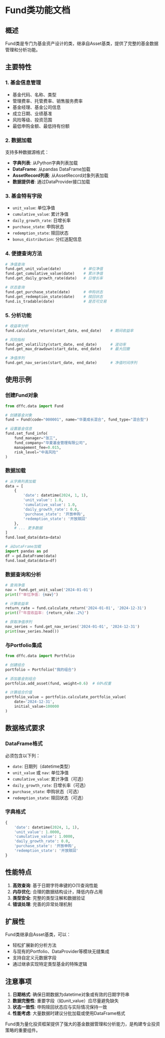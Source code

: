 # Fund类功能文档

## 概述

Fund类是专门为基金资产设计的类，继承自Asset基类，提供了完整的基金数据管理和分析功能。

## 主要特性

### 1. 基金信息管理
- 基金代码、名称、类型
- 管理费率、托管费率、销售服务费率
- 基金经理、基金公司信息
- 成立日期、业绩基准
- 风险等级、投资范围
- 最低申购金额、最低持有份额

### 2. 数据加载
支持多种数据源格式：
- **字典列表**: 从Python字典列表加载
- **DataFrame**: 从pandas DataFrame加载
- **AssetRecord列表**: 从AssetRecord对象列表加载
- **数据提供者**: 通过DataProvider接口加载

### 3. 基金特有字段
- `unit_value`: 单位净值
- `cumulative_value`: 累计净值
- `daily_growth_rate`: 日增长率
- `purchase_state`: 申购状态
- `redemption_state`: 赎回状态
- `bonus_distribution`: 分红送配信息

### 4. 便捷查询方法
```python
# 净值查询
fund.get_unit_value(date)          # 单位净值
fund.get_cumulative_value(date)    # 累计净值
fund.get_daily_growth_rate(date)   # 日增长率

# 状态查询
fund.get_purchase_state(date)      # 申购状态
fund.get_redemption_state(date)    # 赎回状态
fund.is_tradable(date)             # 是否可交易
```

### 5. 分析功能
```python
# 收益率分析
fund.calculate_return(start_date, end_date)    # 期间收益率

# 风险指标
fund.get_volatility(start_date, end_date)      # 波动率
fund.get_max_drawdown(start_date, end_date)    # 最大回撤

# 净值序列
fund.get_nav_series(start_date, end_date)      # 净值时间序列
```

## 使用示例

### 创建Fund对象
```python
from dffc.data import Fund

# 创建基金对象
fund = Fund(code="000001", name="华夏成长混合", fund_type="混合型")

# 设置基金信息
fund.set_fund_info(
    fund_manager="张三",
    fund_company="华夏基金管理有限公司",
    management_fee=0.015,
    risk_level="中高风险"
)
```

### 数据加载
```python
# 从字典列表加载
data = [
    {
        'date': datetime(2024, 1, 1),
        'unit_value': 1.0,
        'cumulative_value': 1.0,
        'daily_growth_rate': 0.0,
        'purchase_state': '开放申购',
        'redemption_state': '开放赎回'
    },
    # ... 更多数据
]
fund.load_data(data=data)

# 从DataFrame加载
import pandas as pd
df = pd.DataFrame(data)
fund.load_data(data=df)
```

### 数据查询和分析
```python
# 查询净值
nav = fund.get_unit_value('2024-01-01')
print(f"单位净值: {nav}")

# 计算收益率
return_rate = fund.calculate_return('2024-01-01', '2024-12-31')
print(f"年度收益率: {return_rate:.2%}")

# 获取净值序列
nav_series = fund.get_nav_series('2024-01-01', '2024-12-31')
print(nav_series.head())
```

### 与Portfolio集成
```python
from dffc.data import Portfolio

# 创建组合
portfolio = Portfolio("我的组合")

# 添加基金到组合
portfolio.add_asset(fund, weight=0.6)  # 60%权重

# 计算组合价值
portfolio_value = portfolio.calculate_portfolio_value(
    date='2024-12-31',
    initial_value=100000
)
```

## 数据格式要求

### DataFrame格式
必须包含以下列：
- `date`: 日期列（datetime类型）
- `unit_value` 或 `nav`: 单位净值
- `cumulative_value`: 累计净值（可选）
- `daily_growth_rate`: 日增长率（可选）
- `purchase_state`: 申购状态（可选）
- `redemption_state`: 赎回状态（可选）

### 字典格式
```python
{
    'date': datetime(2024, 1, 1),
    'unit_value': 1.0000,
    'cumulative_value': 1.0000,
    'daily_growth_rate': 0.0,
    'purchase_state': '开放申购',
    'redemption_state': '开放赎回'
}
```

## 性能特点

1. **高效查询**: 基于日期字符串键的O(1)查询性能
2. **内存优化**: 合理的数据结构设计，降低内存占用
3. **类型安全**: 完整的类型注解和数据验证
4. **错误处理**: 完善的异常处理机制

## 扩展性

Fund类继承自Asset基类，可以：
- 轻松扩展新的分析方法
- 与现有的Portfolio、DataProvider等模块无缝集成
- 支持自定义元数据字段
- 通过继承实现特定类型基金的特殊逻辑

## 注意事项

1. **日期格式**: 确保日期数据为datetime对象或有效的日期字符串
2. **数据完整性**: 重要字段（如unit_value）应尽量避免缺失
3. **状态一致性**: 申购赎回状态应与实际情况保持一致
4. **性能考虑**: 大量数据时建议分批加载或使用DataFrame格式

Fund类为量化投资框架提供了强大的基金数据管理和分析能力，是构建专业投资策略的重要组件。
